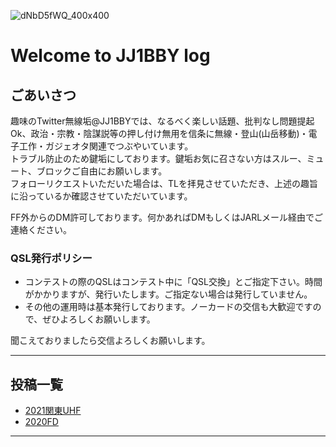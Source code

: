 <head>
 <link rel="shortcut icon" type="image/x-icon" href="favicon.ico?">
</head>

![dNbD5fWQ_400x400](https://user-images.githubusercontent.com/79028771/107865569-1c686a00-6eab-11eb-99dd-20d138c7b092.jpg)
# Welcome to JJ1BBY log

## ごあいさつ

趣味のTwitter無線垢@JJ1BBYでは、なるべく楽しい話題、批判なし問題提起Ok、政治・宗教・陰謀説等の押し付け無用を信条に無線・登山(山岳移動)・電子工作・ガジェオタ関連でつぶやいています。  
トラブル防止のため鍵垢にしております。鍵垢お気に召さない方はスルー、ミュート、ブロックご自由にお願いします。  
フォローリクエストいただいた場合は、TLを拝見させていただき、上述の趣旨に沿っているか確認させていただいています。  

FF外からのDM許可しております。何かあればDMもしくはJARLメール経由でご連絡ください。  

### QSL発行ポリシー
  
- コンテストの際のQSLはコンテスト中に「QSL交換」とご指定下さい。時間がかかりますが、発行いたします。ご指定ない場合は発行していません。
- その他の運用時は基本発行しております。ノーカードの交信も大歓迎ですので、ぜひよろしくお願いします。  
  
聞こえておりましたら交信よろしくお願いします。  


----
## 投稿一覧

- [2021関東UHF](/posts/2021KantoUHF.md/)
- [2020FD](/posts/2020FD.md)

----
